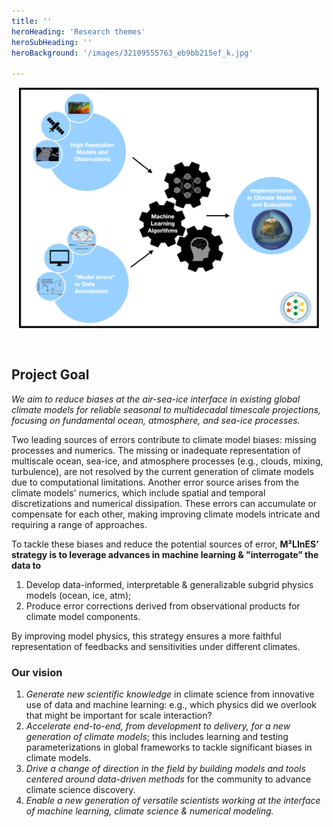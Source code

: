 ```yaml
---
title: ''
heroHeading: 'Research themes'
heroSubHeading: ''
heroBackground: '/images/32109555763_eb9bb215ef_k.jpg'

---
```

<center>
    <img src="research-images/workplan.png" style="width: 50vw; padding-bottom: 30px; padding-top: 0px">
</center>

## Project Goal

_We aim to reduce biases at the air-sea-ice interface in existing global climate models for reliable seasonal to multidecadal timescale projections, focusing on fundamental ocean, atmosphere, and sea-ice processes._

Two leading sources of errors contribute to climate model biases: missing processes and numerics. The missing or inadequate representation of multiscale ocean, sea-ice, and atmosphere processes (e.g., clouds, mixing, turbulence), are not resolved by the current generation of climate models due to computational limitations. Another error source arises from the climate models' numerics, which include spatial and temporal discretizations and numerical dissipation. These errors can accumulate or compensate for each other, making improving climate models intricate and requiring a range of approaches.

To tackle these biases and reduce the potential sources of error, **M²LInES’ strategy is to leverage advances in machine learning & "interrogate” the data to**

1. Develop data-informed, interpretable & generalizable subgrid physics models (ocean, ice, atm);
2. Produce error corrections derived from observational products for climate model components.

By improving model physics, this strategy ensures a more faithful representation of feedbacks and sensitivities under different climates.

### Our vision
1. _​​Generate new scientific knowledge_ in climate science from innovative use of data and machine learning: e.g., which physics did we overlook that might be important for scale interaction?
2. _Accelerate end-to-end, from development to delivery, for a new generation of climate models_; this includes learning and testing parameterizations in global frameworks to tackle significant biases in climate models.
3. _Drive a change of direction in the field by building models and tools centered around data-driven methods_ for the community to advance climate science discovery.
4. _Enable a new generation of versatile scientists working at the interface of machine learning, climate science & numerical modeling._
